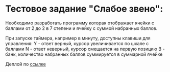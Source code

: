 # Тестовое задание "Слабое звено":

Необходимо разработать программу которая отображает ячейки с баллами от 2 до 2 в 7 степени и ячейку с суммой набранных баллов.

При запуске таймера, например в минуту, доступны клавиши для управления:
Y - ответ верный, курсор увеличивается по шкале с баллами 
N - ответ неверный, курсор смещается на первую позицию
B - банк, количество набранных баллов суммируется в суммарной ячейке

Деплой по [ссылке](https://test-task-u.netlify.app/)
